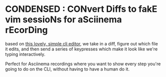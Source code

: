 # CONDENSED : CONvert Diffs to fakE vim sessioNs for aSciinema rEcorDing

based on [this lovely, simple cli editor](https://github.com/tdryer/editor), we
take in a diff, figure out which file it edits, and then send a series of
keypresses which make it look like we're typing interactively.

Perfect for Asciinema recordings where you want to show every step you're going
to do on the CLI, without having to have a human do it.
